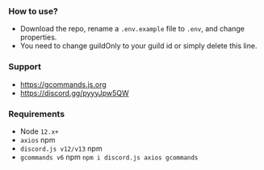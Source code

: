 ### **How to use?**
- Download the repo, rename a `.env.example` file to `.env`, and change properties.
- You need to change guildOnly to your guild id or simply delete this line.

### Support
 - https://gcommands.js.org
 - https://discord.gg/pyyyJpw5QW

### Requirements
 - Node `12.x+`
 - `axios` npm
 - `discord.js v12/v13` npm
 - `gcommands v6` npm
 `npm i discord.js axios gcommands`

